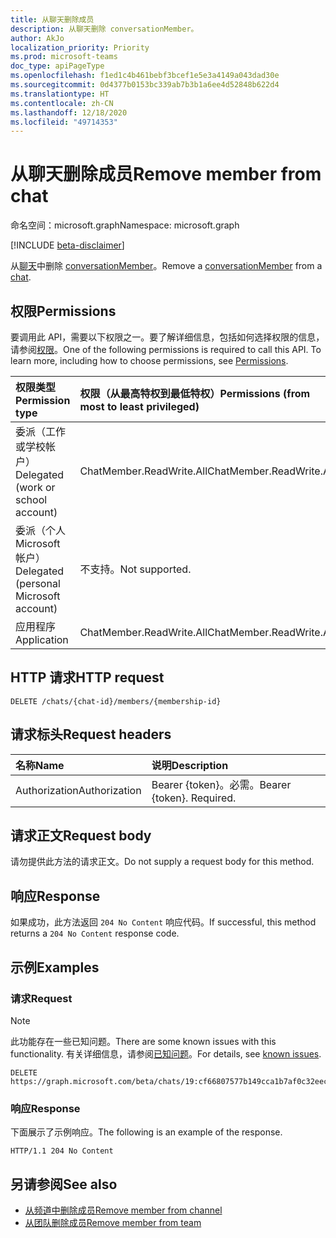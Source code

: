 ```yaml
---
title: 从聊天删除成员
description: 从聊天删除 conversationMember。
author: AkJo
localization_priority: Priority
ms.prod: microsoft-teams
doc_type: apiPageType
ms.openlocfilehash: f1ed1c4b461bebf3bcef1e5e3a4149a043dad30e
ms.sourcegitcommit: 0d4377b0153bc339ab7b3b1a6ee4d52848b622d4
ms.translationtype: HT
ms.contentlocale: zh-CN
ms.lasthandoff: 12/18/2020
ms.locfileid: "49714353"
---
```

# <a name="remove-member-from-chat"></a><span data-ttu-id="efe21-103">从聊天删除成员</span><span class="sxs-lookup"><span data-stu-id="efe21-103">Remove member from chat</span></span>
<span data-ttu-id="efe21-104">命名空间：microsoft.graph</span><span class="sxs-lookup"><span data-stu-id="efe21-104">Namespace: microsoft.graph</span></span>

[!INCLUDE [beta-disclaimer](../../includes/beta-disclaimer.md)]

<span data-ttu-id="efe21-105">从[聊天](../resources/chat.md)中删除 [conversationMember](../resources/conversationmember.md)。</span><span class="sxs-lookup"><span data-stu-id="efe21-105">Remove a [conversationMember](../resources/conversationmember.md) from a [chat](../resources/chat.md).</span></span>

## <a name="permissions"></a><span data-ttu-id="efe21-106">权限</span><span class="sxs-lookup"><span data-stu-id="efe21-106">Permissions</span></span>
<span data-ttu-id="efe21-p101">要调用此 API，需要以下权限之一。要了解详细信息，包括如何选择权限的信息，请参阅[权限](/graph/permissions-reference)。</span><span class="sxs-lookup"><span data-stu-id="efe21-p101">One of the following permissions is required to call this API. To learn more, including how to choose permissions, see [Permissions](/graph/permissions-reference).</span></span>

|<span data-ttu-id="efe21-109">权限类型</span><span class="sxs-lookup"><span data-stu-id="efe21-109">Permission type</span></span>|<span data-ttu-id="efe21-110">权限（从最高特权到最低特权）</span><span class="sxs-lookup"><span data-stu-id="efe21-110">Permissions (from most to least privileged)</span></span>|
|:---|:---|
|<span data-ttu-id="efe21-111">委派（工作或学校帐户）</span><span class="sxs-lookup"><span data-stu-id="efe21-111">Delegated (work or school account)</span></span>| <span data-ttu-id="efe21-112">ChatMember.ReadWrite.All</span><span class="sxs-lookup"><span data-stu-id="efe21-112">ChatMember.ReadWrite.All</span></span> |
|<span data-ttu-id="efe21-113">委派（个人 Microsoft 帐户）</span><span class="sxs-lookup"><span data-stu-id="efe21-113">Delegated (personal Microsoft account)</span></span> | <span data-ttu-id="efe21-114">不支持。</span><span class="sxs-lookup"><span data-stu-id="efe21-114">Not supported.</span></span>    |
|<span data-ttu-id="efe21-115">应用程序</span><span class="sxs-lookup"><span data-stu-id="efe21-115">Application</span></span>| <span data-ttu-id="efe21-116">ChatMember.ReadWrite.All</span><span class="sxs-lookup"><span data-stu-id="efe21-116">ChatMember.ReadWrite.All</span></span> |

## <a name="http-request"></a><span data-ttu-id="efe21-117">HTTP 请求</span><span class="sxs-lookup"><span data-stu-id="efe21-117">HTTP request</span></span>

<!-- {
  "blockType": "ignored"
}
-->
``` http
DELETE /chats/{chat-id}/members/{membership-id}
```

## <a name="request-headers"></a><span data-ttu-id="efe21-118">请求标头</span><span class="sxs-lookup"><span data-stu-id="efe21-118">Request headers</span></span>
|<span data-ttu-id="efe21-119">名称</span><span class="sxs-lookup"><span data-stu-id="efe21-119">Name</span></span>|<span data-ttu-id="efe21-120">说明</span><span class="sxs-lookup"><span data-stu-id="efe21-120">Description</span></span>|
|:---|:---|
|<span data-ttu-id="efe21-121">Authorization</span><span class="sxs-lookup"><span data-stu-id="efe21-121">Authorization</span></span>|<span data-ttu-id="efe21-p102">Bearer {token}。必需。</span><span class="sxs-lookup"><span data-stu-id="efe21-p102">Bearer {token}. Required.</span></span>|

## <a name="request-body"></a><span data-ttu-id="efe21-124">请求正文</span><span class="sxs-lookup"><span data-stu-id="efe21-124">Request body</span></span>
<span data-ttu-id="efe21-125">请勿提供此方法的请求正文。</span><span class="sxs-lookup"><span data-stu-id="efe21-125">Do not supply a request body for this method.</span></span>

## <a name="response"></a><span data-ttu-id="efe21-126">响应</span><span class="sxs-lookup"><span data-stu-id="efe21-126">Response</span></span>

<span data-ttu-id="efe21-127">如果成功，此方法返回 `204 No Content` 响应代码。</span><span class="sxs-lookup"><span data-stu-id="efe21-127">If successful, this method returns a `204 No Content` response code.</span></span>

## <a name="examples"></a><span data-ttu-id="efe21-128">示例</span><span class="sxs-lookup"><span data-stu-id="efe21-128">Examples</span></span>

### <a name="request"></a><span data-ttu-id="efe21-129">请求</span><span class="sxs-lookup"><span data-stu-id="efe21-129">Request</span></span>

> [!NOTE]
> <span data-ttu-id="efe21-130">此功能存在一些已知问题。</span><span class="sxs-lookup"><span data-stu-id="efe21-130">There are some known issues with this functionality.</span></span> <span data-ttu-id="efe21-131">有关详细信息，请参阅[已知问题](/graph/known-issues.md#unable-to-remove-members-from-chat)。</span><span class="sxs-lookup"><span data-stu-id="efe21-131">For details, see [known issues](/graph/known-issues.md#unable-to-remove-members-from-chat).</span></span>

<!-- {
  "blockType": "request",
  "name": "delete_members_from_chat"
}
-->
``` http
DELETE https://graph.microsoft.com/beta/chats/19:cf66807577b149cca1b7af0c32eec122@thread.v2/members/MCMjMjQzMmI1N2ItMGFiZC00M2RiLWFhN2ItMTZlYWRkMTE1ZDM0IyMxOTpiZDlkYTQ2MzIzYWY0MjUzOTZkMGZhNjcyMDAyODk4NEB0aHJlYWQudjIjIzQ4YmY5ZDUyLWRjYTctNGE1Zi04Mzk4LTM3Yjk1Y2M3YmQ4Mw==
```

### <a name="response"></a><span data-ttu-id="efe21-132">响应</span><span class="sxs-lookup"><span data-stu-id="efe21-132">Response</span></span>
<span data-ttu-id="efe21-133">下面展示了示例响应。</span><span class="sxs-lookup"><span data-stu-id="efe21-133">The following is an example of the response.</span></span>
<!-- {
  "blockType": "response",
  "truncated": true
}
-->
``` http
HTTP/1.1 204 No Content
```

## <a name="see-also"></a><span data-ttu-id="efe21-134">另请参阅</span><span class="sxs-lookup"><span data-stu-id="efe21-134">See also</span></span>

- [<span data-ttu-id="efe21-135">从频道中删除成员</span><span class="sxs-lookup"><span data-stu-id="efe21-135">Remove member from channel</span></span>](channel-delete-members.md)
- [<span data-ttu-id="efe21-136">从团队删除成员</span><span class="sxs-lookup"><span data-stu-id="efe21-136">Remove member from team</span></span>](team-delete-members.md)

